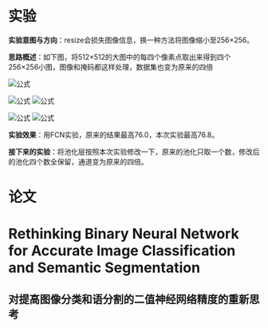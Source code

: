 # 实验

**实验意图与方向**：resize会损失图像信息，换一种方法将图像缩小至256×256。

**思路概述**：如下图，将512×512的大图中的每四个像素点取出来得到四个256×256小图，图像和掩码都这样处理，数据集也变为原来的四倍

![公式](./img/27-1.jpg)

![公式](./img/1_27-1.jpg)
![公式](./img/2_27-1.jpg)

![公式](./img/3_27-1.jpg)
![公式](./img/4_27-1.jpg)

**实验效果**：用FCN实验，原来的结果最高76.0，本次实验最高76.8。

**接下来的实验**：将池化层按照本次实验修改一下，原来的池化只取一个数，修改后的池化四个数全保留，通道变为原来的四倍。

# 论文

# Rethinking Binary Neural Network for Accurate Image Classification and Semantic Segmentation 
对提高图像分类和语分割的二值神经网络精度的重新思考
-------------
